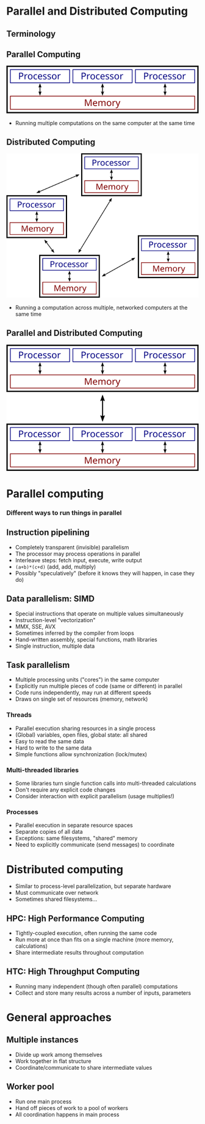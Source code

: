 # Parallel and Distributed Computing

## Terminology


## Parallel Computing

<img src="parallel.svg">

* Running multiple computations on the same computer at the same time


## Distributed Computing

<img src="distributed.svg">

* Running a computation across multiple, networked computers at the same time


## Parallel and Distributed Computing

<img src="pardist.svg">



# Parallel computing

### Different ways to run things in parallel


## Instruction pipelining

* Completely transparent (invisible) parallelism
* The processor may process operations in parallel
* Interleave steps: fetch input, execute, write output
* `(a+b)*(c+d)` (add, add, multiply)
* Possibly "speculatively" (before it knows they will happen, in case they do)


## Data parallelism: SIMD

* Special instructions that operate on multiple values simultaneously
* Instruction-level "vectorization"
* MMX, SSE, AVX
* Sometimes inferred by the compiler from loops
* Hand-written assembly, special functions, math libraries
* Single instruction, multiple data


## Task parallelism

* Multiple processing units ("cores") in the same computer
* Explicitly run multiple pieces of code (same or different) in parallel
* Code runs independently, may run at different speeds
* Draws on single set of resources (memory, network)


### Threads

* Parallel execution sharing resources in a single process
* (Global) variables, open files, global state: all shared
* Easy to read the same data
* Hard to write to the same data
* Simple functions allow synchronization (lock/mutex)


### Multi-threaded libraries

* Some libraries turn single function calls into multi-threaded calculations
* Don't require any explicit code changes
* Consider interaction with explicit parallelism (usage multiplies!)


### Processes

* Parallel execution in separate resource spaces
* Separate copies of all data
* Exceptions: same filesystems, "shared" memory
* Need to explicitly communicate (send messages) to coordinate




# Distributed computing

* Similar to process-level parallelization, but separate hardware
* Must communicate over network
* Sometimes shared filesystems...


## HPC: High Performance Computing

* Tightly-coupled execution, often running the same code
* Run more at once than fits on a single machine (more memory, calculations)
* Share intermediate results throughout computation

## HTC: High Throughput Computing

* Running many independent (though often parallel) computations
* Collect and store many results across a number of inputs, parameters



# General approaches

## Multiple instances

* Divide up work among themselves
* Work together in flat structure
* Coordinate/communicate to share intermediate values

## Worker pool

* Run one main process
* Hand off pieces of work to a pool of workers
* All coordination happens in main process
